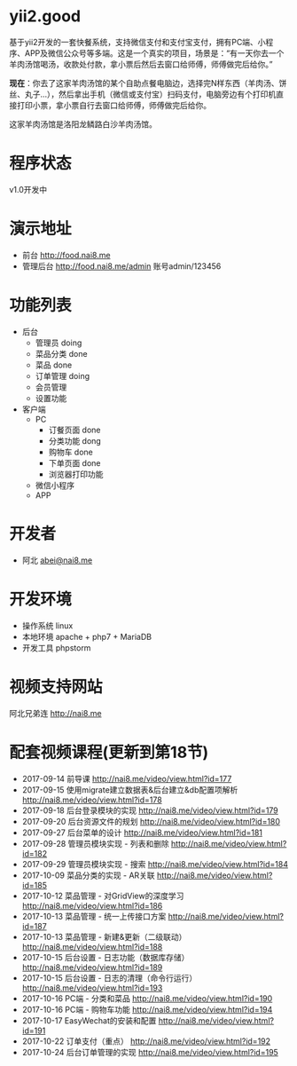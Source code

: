 yii2.good
============================
基于yii2开发的一套快餐系统，支持微信支付和支付宝支付，拥有PC端、小程序、APP及微信公众号等多端。这是一个真实的项目，场景是：“有一天你去一个羊肉汤馆喝汤，收款处付款，拿小票后然后去窗口给师傅，师傅做完后给你。”

**现在**：你去了这家羊肉汤馆的某个自助点餐电脑边，选择完N样东西（羊肉汤、饼丝、丸子...），然后拿出手机（微信或支付宝）扫码支付，电脑旁边有个打印机直接打印小票，拿小票自行去窗口给师傅，师傅做完后给你。

这家羊肉汤馆是洛阳龙鳞路白沙羊肉汤馆。

# 程序状态
v1.0开发中

# 演示地址
- 前台 http://food.nai8.me
- 管理后台 http://food.nai8.me/admin  账号admin/123456

# 功能列表
- 后台
  - 管理员 doing
  - 菜品分类 done
  - 菜品 done
  - 订单管理 doing
  - 会员管理
  - 设置功能
- 客户端
  - PC
    - 订餐页面 done
    - 分类功能 dong
    - 购物车 done
    - 下单页面 done
    - 浏览器打印功能
  - 微信小程序
  - APP

# 开发者
- 阿北 <abei@nai8.me>

# 开发环境
- 操作系统 linux
- 本地环境 apache + php7 + MariaDB
- 开发工具 phpstorm

# 视频支持网站
阿北兄弟连 http://nai8.me

# 配套视频课程(更新到第18节)
- 2017-09-14 前导课 http://nai8.me/video/view.html?id=177
- 2017-09-15 使用migrate建立数据表&后台建立&db配置项解析 http://nai8.me/video/view.html?id=178
- 2017-09-18 后台登录模块的实现 http://nai8.me/video/view.html?id=179
- 2017-09-20 后台资源文件的规划 http://nai8.me/video/view.html?id=180
- 2017-09-27 后台菜单的设计 http://nai8.me/video/view.html?id=181
- 2017-09-28 管理员模块实现 - 列表和删除 http://nai8.me/video/view.html?id=182
- 2017-09-29 管理员模块实现 - 搜索 http://nai8.me/video/view.html?id=184
- 2017-10-09 菜品分类的实现 - AR关联 http://nai8.me/video/view.html?id=185
- 2017-10-12 菜品管理 - 对GridView的深度学习 http://nai8.me/video/view.html?id=186
- 2017-10-13 菜品管理 - 统一上传接口方案 http://nai8.me/video/view.html?id=187
- 2017-10-13 菜品管理 - 新建&更新（二级联动） http://nai8.me/video/view.html?id=188
- 2017-10-15 后台设置 - 日志功能（数据库存储） http://nai8.me/video/view.html?id=189
- 2017-10-15 后台设置 - 日志的清理（命令行运行） http://nai8.me/video/view.html?id=193
- 2017-10-16 PC端 - 分类和菜品 http://nai8.me/video/view.html?id=190
- 2017-10-16 PC端 - 购物车功能 http://nai8.me/video/view.html?id=194
- 2017-10-17 EasyWechat的安装和配置 http://nai8.me/video/view.html?id=191
- 2017-10-22 订单支付（重点） http://nai8.me/video/view.html?id=192
- 2017-10-24 后台订单管理的实现 http://nai8.me/video/view.html?id=195
